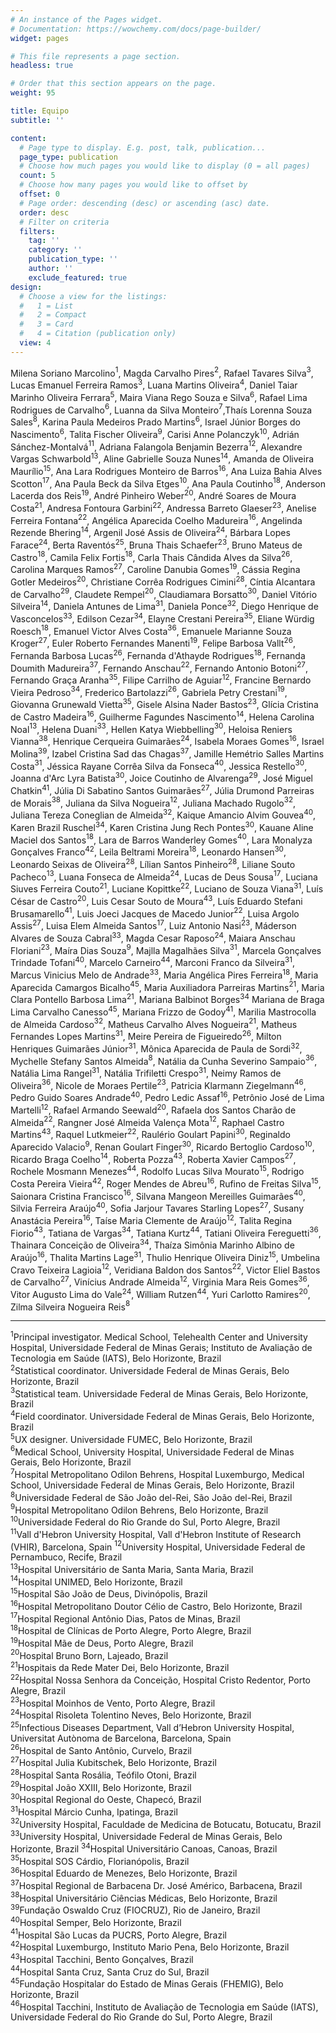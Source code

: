 ```yaml
---
# An instance of the Pages widget.
# Documentation: https://wowchemy.com/docs/page-builder/
widget: pages

# This file represents a page section.
headless: true

# Order that this section appears on the page.
weight: 95

title: Equipo
subtitle: ''

content:
  # Page type to display. E.g. post, talk, publication...
  page_type: publication
  # Choose how much pages you would like to display (0 = all pages)
  count: 5
  # Choose how many pages you would like to offset by
  offset: 0
  # Page order: descending (desc) or ascending (asc) date.
  order: desc
  # Filter on criteria
  filters:
    tag: ''
    category: ''
    publication_type: ''
    author: ''
    exclude_featured: true
design:
  # Choose a view for the listings:
  #   1 = List
  #   2 = Compact
  #   3 = Card
  #   4 = Citation (publication only)
  view: 4
---
```



 

Milena Soriano Marcolino$^1$, Magda Carvalho Pires$^2$, Rafael Tavares Silva$^3$, Lucas Emanuel Ferreira Ramos$^3$, Luana Martins Oliveira$^4$, Daniel Taiar Marinho Oliveira Ferrara$^5$, Maira Viana Rego Souza e Silva$^6$, Rafael Lima Rodrigues de Carvalho$^6$, Luanna da Silva Monteiro$^7$,Thaís Lorenna Souza Sales$^8$, Karina Paula Medeiros Prado Martins$^6$, Israel Júnior Borges do Nascimento$^6$, Talita Fischer Oliveira$^9$, Carisi Anne Polanczyk$^{10}$, Adrián Sánchez-Montalvá$^{11}$, Adriana Falangola Benjamin Bezerra$^{12}$, Alexandre Vargas Schwarbold$^{13}$, Aline Gabrielle Souza Nunes$^{14}$, Amanda de Oliveira Maurílio$^{15}$, Ana Lara Rodrigues Monteiro de Barros$^{16}$, Ana Luiza Bahia Alves Scotton$^{17}$, Ana Paula Beck da Silva Etges$^{10}$, Ana Paula Coutinho$^{18}$, Anderson Lacerda dos Reis$^{19}$, André Pinheiro Weber$^{20}$, André Soares de Moura Costa$^{21}$, Andresa Fontoura Garbini$^{22}$, Andressa Barreto Glaeser$^{23}$, Anelise Ferreira Fontana$^{22}$, Angélica Aparecida Coelho Madureira$^{16}$, Angelinda Rezende Bhering$^{14}$, Argenil José Assis de Oliveira$^{24}$, Bárbara Lopes Farace$^{24}$, Berta Raventós$^{25}$, Bruna Thais Schaefer$^{23}$, Bruno Mateus de Castro$^{18}$, Camila Felix Fortis$^{18}$, Carla Thais Cândida Alves da Silva$^{26}$, Carolina Marques Ramos$^{27}$, Caroline Danubia Gomes$^{19}$, Cássia Regina Gotler Medeiros$^{20}$, Christiane Corrêa Rodrigues Cimini$^{28}$, Cíntia Alcantara de Carvalho$^{29}$, Claudete Rempel$^{20}$, Claudiamara Borsatto$^{30}$, Daniel Vitório Silveira$^{14}$, Daniela Antunes de Lima$^{31}$, Daniela Ponce$^{32}$, Diego Henrique de Vasconcelos$^{33}$, Edilson Cezar$^{34}$, Elayne Crestani Pereira$^{35}$, Eliane Würdig Roesch$^{18}$, Emanuel Victor Alves Costa$^{36}$, Emanuele Marianne Souza Kroger$^{27}$, Euler Roberto Fernandes Manenti$^{19}$, Felipe Barbosa Vallt$^{26}$, Fernanda Barbosa Lucas$^{26}$, Fernanda d'Athayde Rodrigues$^{18}$, Fernanda Doumith Madureira$^{37}$, Fernando Anschau$^{22}$, Fernando Antonio Botoni$^{27}$, Fernando Graça Aranha$^{35}$, Filipe Carrilho de Aguiar$^{12}$, Francine Bernardo Vieira Pedroso$^{34}$, Frederico Bartolazzi$^{26}$, Gabriela Petry Crestani$^{19}$, Giovanna Grunewald Vietta$^{35}$, Gisele Alsina Nader Bastos$^{23}$, Glícia Cristina de Castro Madeira$^{16}$, Guilherme Fagundes Nascimento$^{14}$, Helena Carolina Noal$^{13}$, Helena Duani$^{33}$, Hellen Katya Wiebbelling$^{30}$, Heloisa Reniers Vianna$^{38}$, Henrique Cerqueira Guimarães$^{24}$, Isabela Moraes Gomes$^{16}$, Israel Molina$^{39}$, Izabel Cristina Sad das Chagas$^{37}$, Jamille Hemétrio Salles Martins Costa$^{31}$, Jéssica Rayane Corrêa Silva da Fonseca$^{40}$, Jessica Restello$^{30}$, Joanna d'Arc Lyra Batista$^{30}$, Joice Coutinho de Alvarenga$^{29}$, José Miguel Chatkin$^{41}$, Júlia Di Sabatino Santos Guimarães$^{27}$, Júlia Drumond Parreiras de Morais$^{38}$, Juliana da Silva Nogueira$^{12}$, Juliana Machado Rugolo$^{32}$, Juliana Tereza Coneglian de Almeida$^{32}$, Kaique Amancio Alvim Gouvea$^{40}$, Karen Brazil Ruschel$^{34}$, Karen Cristina Jung Rech Pontes$^{30}$, Kauane Aline Maciel dos Santos$^{18}$, Lara de Barros Wanderley Gomes$^{40}$, Lara Monalyza Gonçalves Franco$^{42}$, Leila Beltrami Moreira$^{18}$, Leonardo Hansen$^{30}$, Leonardo Seixas de Oliveira$^28$, Lílian Santos Pinheiro$^28$, Liliane Souto Pacheco$^{13}$, Luana Fonseca de Almeida$^{24}$, Lucas de Deus Sousa$^{17}$, Luciana Siuves Ferreira Couto$^{21}$, Luciane Kopittke$^{22}$, Luciano de Souza Viana$^{31}$, Luís César de Castro$^{20}$, Luis Cesar Souto de Moura$^{43}$, Luís Eduardo Stefani Brusamarello$^{41}$, Luis Joeci Jacques de Macedo Junior$^{22}$, Luisa Argolo Assis$^{27}$, Luisa Elem Almeida Santos$^{17}$, Luiz Antonio Nasi$^{23}$, Máderson Alvares de Souza Cabral$^{33}$, Magda Cesar Raposo$^{24}$, Maiara Anschau Floriani$^{23}$, Maíra Dias Souza$^{9}$, Majlla Magalhães Silva$^{31}$, Marcela Gonçalves Trindade Tofani$^{40}$, Marcelo Carneiro$^{44}$, Marconi Franco da Silveira$^{31}$, Marcus Vinicius Melo de Andrade$^{33}$, Maria Angélica Pires Ferreira$^{18}$, Maria Aparecida Camargos Bicalho$^{45}$, Maria Auxiliadora Parreiras Martins$^{21}$, Maria Clara Pontello Barbosa Lima$^{21}$, Mariana Balbinot Borges$^{34}$
Mariana de Braga Lima Carvalho Canesso$^{45}$, Mariana Frizzo de Godoy$^{41}$, Marilia Mastrocolla de Almeida Cardoso$^{32}$, Matheus Carvalho Alves Nogueira$^{21}$, Matheus Fernandes Lopes Martins$^{31}$, Meire Pereira de Figueiredo$^{26}$, Milton Henriques Guimarães Júnior$^{31}$, Mônica Aparecida de Paula de Sordi$^{32}$, Mychelle Stefany Santos Almeida$^{8}$, Natália da Cunha Severino Sampaio$^{36}$, Natália Lima Rangel$^{31}$, Natália Trifiletti Crespo$^{31}$, Neimy Ramos de Oliveira$^{36}$, Nicole de Moraes Pertile$^{23}$, Patricia Klarmann Ziegelmann$^{46}$, Pedro Guido Soares Andrade$^{40}$, Pedro Ledic Assaf$^{16}$, Petrônio José de Lima Martelli$^{12}$, Rafael Armando Seewald$^{20}$, Rafaela dos Santos Charão de Almeida$^{22}$, Rangner José Almeida Valença Mota$^{12}$, Raphael Castro Martins$^{43}$, Raquel Lutkmeier$^{22}$, Raulério Goulart Papini$^{30}$, Reginaldo Aparecido Valacio$^9$, Renan Goulart Finger$^{30}$, Ricardo Bertoglio Cardoso$^{10}$, Ricardo Braga Coelho$^{14}$, Roberta Pozza$^{43}$, Roberta Xavier Campos$^{27}$, Rochele Mosmann Menezes$^{44}$, Rodolfo Lucas Silva Mourato$^{15}$, Rodrigo Costa Pereira Vieira$^{42}$, Roger Mendes de Abreu$^{16}$, Rufino de Freitas Silva$^{15}$, Saionara Cristina Francisco$^{16}$, Silvana Mangeon Mereilles Guimarães$^{40}$, Silvia Ferreira Araújo$^{40}$, Sofia Jarjour Tavares Starling Lopes$^{27}$, Susany Anastácia Pereira$^{16}$, Taíse Maria Clemente de Araújo$^{12}$, Talita Regina Fiorio$^{43}$, Tatiana de Vargas$^{34}$, Tatiana Kurtz$^{44}$, Tatiani Oliveira Fereguetti$^{36}$, Thainara Conceição de Oliveira$^{34}$, Thaíza Simônia Marinho Albino de Araújo$^{16}$, Thalita Martins Lage$^{31}$, Thulio Henrique Oliveira Diniz$^{15}$, Umbelina Cravo Teixeira Lagioia$^{12}$, Veridiana Baldon dos Santos$^{22}$, Victor Eliel Bastos de Carvalho$^{27}$, Vinícius Andrade Almeida$^{12}$, Virginia Mara Reis Gomes$^{36}$, Vitor Augusto Lima do Vale$^{24}$, William Rutzen$^{44}$, Yuri Carlotto Ramires$^{20}$, Zilma Silveira Nogueira Reis$^{8}$  

      
      
***

$^1$Principal investigator. Medical School, Telehealth Center and University Hospital, Universidade Federal de Minas Gerais; Instituto de Avaliação de Tecnologia em Saúde (IATS), Belo Horizonte, Brazil  
$^2$Statistical coordinator. Universidade Federal de Minas Gerais, Belo Horizonte, Brazil  
$^3$Statistical team. Universidade Federal de Minas Gerais, Belo Horizonte, Brazil  
$^4$Field coordinator. Universidade Federal de Minas Gerais, Belo Horizonte, Brazil  
$^5$UX designer. Universidade FUMEC, Belo Horizonte, Brazil  
$^6$Medical School, University Hospital, Universidade Federal de Minas Gerais, Belo Horizonte, Brazil  
$^7$Hospital Metropolitano Odilon Behrens, Hospital Luxemburgo, Medical School, Universidade Federal de Minas Gerais, Belo Horizonte, Brazil  
$^8$Universidade Federal de São João del-Rei, São João del-Rei, Brazil  
$^9$Hospital Metropolitano Odilon Behrens, Belo Horizonte, Brazil  
$^{10}$Universidade Federal do Rio Grande do Sul, Porto Alegre, Brazil  
$^{11}$Vall d'Hebron University Hospital, Vall d'Hebron Institute of Research   (VHIR), Barcelona, Spain
$^{12}$University Hospital, Universidade Federal de Pernambuco, Recife, Brazil  
$^{13}$Hospital Universitário de Santa Maria, Santa Maria, Brazil  
$^{14}$Hospital UNIMED, Belo Horizonte, Brazil  
$^{15}$Hospital São João de Deus, Divinópolis, Brazil  
$^{16}$Hospital Metropolitano Doutor Célio de Castro, Belo Horizonte, Brazil  
$^{17}$Hospital Regional Antônio Dias, Patos de Minas, Brazil  
$^{18}$Hospital de Clínicas de Porto Alegre, Porto Alegre, Brazil  
$^{19}$Hospital Mãe de Deus, Porto Alegre, Brazil  
$^{20}$Hospital Bruno Born, Lajeado, Brazil  
$^{21}$Hospitais da Rede Mater Dei, Belo Horizonte, Brazil  
$^{22}$Hospital Nossa Senhora da Conceição, Hospital Cristo Redentor, Porto Alegre, Brazil  
$^{23}$Hospital Moinhos de Vento, Porto Alegre, Brazil  
$^{24}$Hospital Risoleta Tolentino Neves, Belo Horizonte, Brazil  
$^{25}$Infectious Diseases Department, Vall d’Hebron University Hospital, Universitat Autònoma de Barcelona, Barcelona, Spain  
$^{26}$Hospital de Santo Antônio, Curvelo, Brazil  
$^{27}$Hospital Julia Kubitschek, Belo Horizonte, Brazil  
$^{28}$Hospital Santa Rosália, Teófilo Otoni, Brazil  
$^{29}$Hospital João XXIII, Belo Horizonte, Brazil  
$^{30}$Hospital Regional do Oeste, Chapecó, Brazil  
$^{31}$Hospital Márcio Cunha, Ipatinga, Brazil  
$^{32}$University Hospital, Faculdade de Medicina de Botucatu, Botucatu, Brazil  
$^{33}$University Hospital, Universidade Federal de Minas Gerais, Belo Horizonte,   Brazil
$^{34}$Hospital Universitário Canoas, Canoas, Brazil  
$^{35}$Hospital SOS Cárdio, Florianópolis, Brazil  
$^{36}$Hospital Eduardo de Menezes, Belo Horizonte, Brazil  
$^{37}$Hospital Regional de Barbacena Dr. José Américo, Barbacena, Brazil  
$^{38}$Hospital Universitário Ciências Médicas, Belo Horizonte, Brazil  
$^{39}$Fundação Oswaldo Cruz (FIOCRUZ), Rio de Janeiro, Brazil  
$^{40}$Hospital Semper, Belo Horizonte, Brazil  
$^{41}$Hospital São Lucas da PUCRS, Porto Alegre, Brazil  
$^{42}$Hospital Luxemburgo, Instituto Mario Pena, Belo Horizonte, Brazil  
$^{43}$Hospital Tacchini, Bento Gonçalves, Brazil  
$^{44}$Hospital Santa Cruz, Santa Cruz do Sul, Brazil  
$^{45}$Fundação Hospitalar do Estado de Minas Gerais (FHEMIG), Belo Horizonte, Brazil  
$^{46}$Hospital Tacchini, Instituto de Avaliação de Tecnologia em Saúde (IATS), Universidade Federal do Rio Grande do Sul, Porto Alegre, Brazil  


